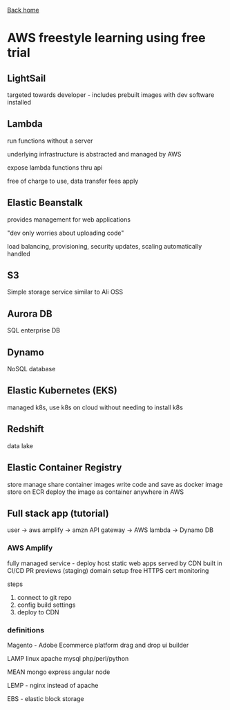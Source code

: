 [Back home](../index.md)

# AWS freestyle learning using free trial

## LightSail

targeted towards developer - includes prebuilt images with dev software installed

## Lambda 

run functions without a server 

underlying infrastructure is abstracted and managed by AWS

expose lambda functions thru api 

free of charge to use, data transfer fees apply 

## Elastic Beanstalk 

provides management for web applications

"dev only worries about uploading code"

load balancing, provisioning, security updates, 
scaling automatically handled

## S3 

Simple storage service 
similar to Ali OSS

## Aurora DB

SQL enterprise DB

## Dynamo

NoSQL database

## Elastic Kubernetes (EKS)

managed k8s, use k8s on cloud without needing to install k8s

## Redshift

data lake 

## Elastic Container Registry 

store manage share container images 
write code and save as docker image 
store on ECR 
deploy the image as container anywhere in AWS

## Full stack app (tutorial)

user -> aws amplify -> amzn API gateway -> AWS lambda -> Dynamo DB 

### AWS Amplify 

fully managed service - deploy host static web apps 
served by CDN 
built in CI/CD 
PR previews (staging)
domain setup
free HTTPS cert 
monitoring 

steps 
1.  connect to git repo 
2.  config build settings 
3.  deploy to CDN 

### definitions

Magento - Adobe Ecommerce platform 
drag and drop ui builder

LAMP linux apache mysql php/perl/python

MEAN mongo express angular node 

LEMP - nginx instead of apache 

EBS - elastic block storage